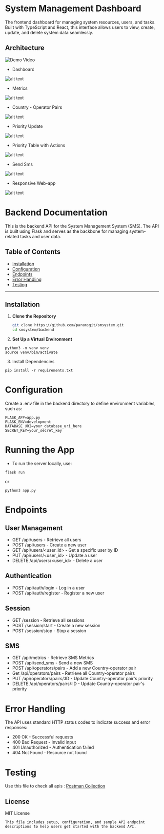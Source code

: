 # System Management Dashboard 

The frontend dashboard for managing system resources, users, and tasks. Built with TypeScript and React, this interface allows users to view, create, update, and delete system data seamlessly.

## Architecture
![Demo Video](Arch.png)


- Dashboard

![alt text](frontend/Screenshots/img1.png)

- Metrics

![alt text](frontend/Screenshots/img2.png)

- Country - Operator Pairs

![alt text](frontend/Screenshots/img3.png)

- Priority Update

![alt text](frontend/Screenshots/img4.png)

- Priority Table with Actions

![alt text](frontend/Screenshots/img5.png)

- Send Sms

![alt text](frontend/Screenshots/img6.png)

- Responsive Web-app

![alt text](frontend/Screenshots/img7.png)






# Backend Documentation

This is the backend API for the System Management System (SMS). The API is built using Flask and serves as the backbone for managing system-related tasks and user data.

## Table of Contents
- [Installation](#installation)
- [Configuration](#configuration)
- [Endpoints](#endpoints)
- [Error Handling](#error-handling)
- [Testing](#testing)

---

## Installation

1. **Clone the Repository**
   ```bash
   git clone https://github.com/paramsgit/smsystem.git
   cd smsystem/backend 
   ```

2. **Set Up a Virtual Environment**
```
python3 -m venv venv
source venv/bin/activate
```

3. Install Dependencies
```
pip install -r requirements.txt
```
# Configuration 

Create a .env file in the backend directory to define environment variables, such as:
```
FLASK_APP=app.py
FLASK_ENV=development
DATABASE_URI=your_database_uri_here
SECRET_KEY=your_secret_key
```

# Running the App

- To run the server locally, use:

```
flask run
 ```
 or
```
python3 app.py
 ```

# Endpoints

## User Management 

- GET /api/users - Retrieve all users
- POST /api/users - Create a new user
- GET /api/users/<user_id> - Get a specific user by ID
- PUT /api/users/<user_id> - Update a user
- DELETE /api/users/<user_id> - Delete a user

## Authentication
- POST /api/auth/login - Log in a user
- POST /api/auth/register - Register a new user

## Session
- GET /session - Retrieve all sessions
- POST /session/start - Create a new session
- POST /session/stop - Stop a session

## SMS
- GET /api/metrics - Retrieve SMS Metrics
- POST /api/send_sms - Send a new SMS
- POST /api/operators/pairs - Add a new Country-operator pair
- Get /api/operators/pairs - Retrieve all Country-operator pairs
- PUT /api/operators/pairs/:ID - Update Country-operator pair's priority
- DELETE /api/operators/pairs/:ID - Update Country-operator pair's priority

# Error Handling
The API uses standard HTTP status codes to indicate success and error responses:

- 200 OK - Successful requests
- 400 Bad Request - Invalid input
- 401 Unauthorized - Authentication failed
- 404 Not Found - Resource not found

# Testing

Use this file to check all apis : 
[Postman Collection](/thunder-collection_smssystem.json)


## License
MIT License
```
This file includes setup, configuration, and sample API endpoint descriptions to help users get started with the backend API.
```
